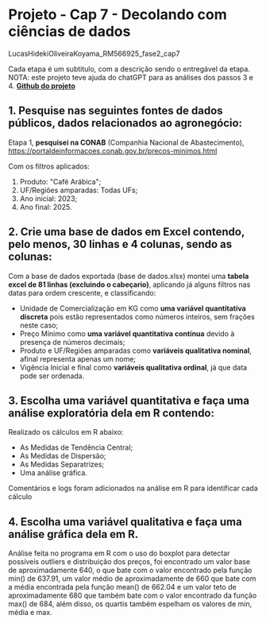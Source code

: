 # Projeto - Cap 7 - Decolando com ciências de dados
LucasHidekiOliveiraKoyama_RM566925_fase2_cap7

Cada etapa é um subtitulo, com a descrição sendo o entregável da etapa.
NOTA: este projeto teve ajuda do chatGPT para as análises dos passos 3 e 4.
[**Github do projeto**](https://github.com/lucasKoyama/FIAP-Decola-ciencia-de-dados)

## 1. Pesquise nas seguintes fontes de dados públicos, dados relacionados ao agronegócio:
Etapa 1, **pesquisei na CONAB** (Companhia Nacional de Abastecimento), https://portaldeinformacoes.conab.gov.br/precos-minimos.html

Com os filtros aplicados:
1. Produto: "Café Arábica";
2. UF/Regiões amparadas: Todas UFs;
3. Ano inicial: 2023;
4. Ano final: 2025.

## 2. Crie uma base de dados em Excel contendo, pelo menos, 30 linhas e 4 colunas, sendo as colunas:
Com a base de dados exportada (base de dados.xlsx) montei uma **tabela excel de 81 linhas (excluindo o cabeçario)**, aplicando já alguns filtros nas datas para ordem crescente, e classificando:
- Unidade de Comercialização em KG como **uma variável quantitativa discreta** pois estão representados como números inteiros, sem frações neste caso;
- Preço Mínimo como **uma variável quantitativa contínua** devido à presença de números decimais;
- Produto e UF/Regiões amparadas como **variáveis qualitativa nominal**, afinal representa apenas um nome;
- Vigência Inicial e final como **variáveis qualitativa ordinal**, já que data pode ser ordenada.

## 3. Escolha uma variável quantitativa e faça uma análise exploratória dela em R contendo:

Realizado os cálculos em R abaixo:
- As Medidas de Tendência Central;
- As Medidas de Dispersão;
- As Medidas Separatrizes;
- Uma análise gráfica.

Comentários e logs foram adicionados na análise em R para identificar cada cálculo

## 4. Escolha uma variável qualitativa e faça uma análise gráfica dela em R.
Análise feita no programa em R com o uso do boxplot para detectar possíveis outliers e distribuição dos preços, foi encontrado um valor base de aproximadamente 640, o que bate com o valor encontrado pela função min() de 637.91, um valor médio de aproximadamente de 660 que bate com a média encontrada pela função mean() de 662.04 e um valor teto de aproximadamente 680 que também bate com o valor encontrado da função max() de 684, além disso, os quartis também espelham os valores de min, média e max.
